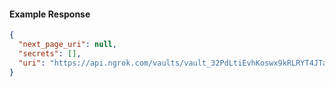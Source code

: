 <!-- Code generated for API Clients. DO NOT EDIT. -->

#### Example Response

```json
{
  "next_page_uri": null,
  "secrets": [],
  "uri": "https://api.ngrok.com/vaults/vault_32PdLtiEvhKoswx9kRLRYT4JTaw/secrets"
}
```
